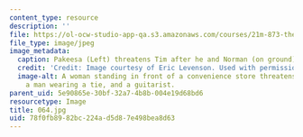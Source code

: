 ```yaml
---
content_type: resource
description: ''
file: https://ol-ocw-studio-app-qa.s3.amazonaws.com/courses/21m-873-theater-arts-topics-suburbia-january-iap-2008/78f0fb8982bc224ad5d87e498bea8d63_064.jpg
file_type: image/jpeg
image_metadata:
  caption: Pakeesa (Left) threatens Tim after he and Norman (on ground) fight.
  credit: 'Credit: Image courtesy of Eric Levenson. Used with permission.'
  image-alt: A woman standing in front of a convenience store threatens three kids,
    a man wearing a tie, and a guitarist.
parent_uid: 5e90865e-30bf-32a7-4b8b-004e19d68bd6
resourcetype: Image
title: 064.jpg
uid: 78f0fb89-82bc-224a-d5d8-7e498bea8d63
---
```

